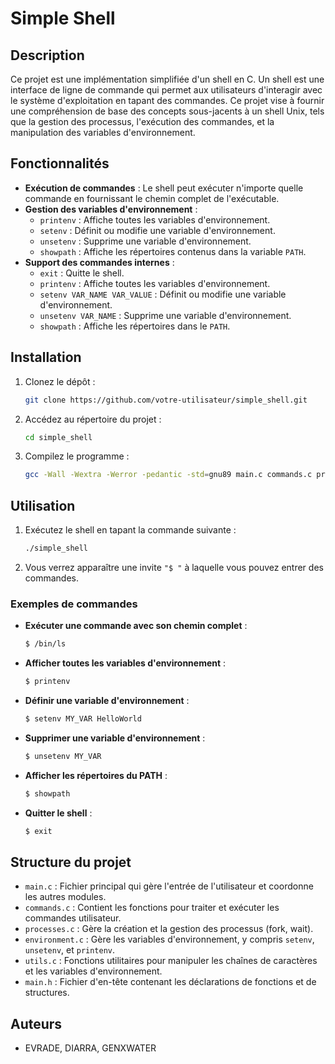 # Simple Shell

## Description

Ce projet est une implémentation simplifiée d'un shell en C. Un shell est une interface de ligne de commande qui permet aux utilisateurs d'interagir avec le système d'exploitation en tapant des commandes. Ce projet vise à fournir une compréhension de base des concepts sous-jacents à un shell Unix, tels que la gestion des processus, l'exécution des commandes, et la manipulation des variables d'environnement.

## Fonctionnalités

- **Exécution de commandes** : Le shell peut exécuter n'importe quelle commande en fournissant le chemin complet de l'exécutable.
- **Gestion des variables d'environnement** :
  - `printenv` : Affiche toutes les variables d'environnement.
  - `setenv` : Définit ou modifie une variable d'environnement.
  - `unsetenv` : Supprime une variable d'environnement.
  - `showpath` : Affiche les répertoires contenus dans la variable `PATH`.
- **Support des commandes internes** :
  - `exit` : Quitte le shell.
  - `printenv` : Affiche toutes les variables d'environnement.
  - `setenv VAR_NAME VAR_VALUE` : Définit ou modifie une variable d'environnement.
  - `unsetenv VAR_NAME` : Supprime une variable d'environnement.
  - `showpath` : Affiche les répertoires dans le `PATH`.

## Installation

1. Clonez le dépôt :

   ```bash
   git clone https://github.com/votre-utilisateur/simple_shell.git
   ```

2. Accédez au répertoire du projet :

   ```bash
   cd simple_shell
   ```

3. Compilez le programme :

   ```bash
   gcc -Wall -Wextra -Werror -pedantic -std=gnu89 main.c commands.c processes.c environment.c utils.c -o simple_shell
   ```

## Utilisation

1. Exécutez le shell en tapant la commande suivante :

   ```bash
   ./simple_shell
   ```

2. Vous verrez apparaître une invite `"$ "` à laquelle vous pouvez entrer des commandes.

### Exemples de commandes

- **Exécuter une commande avec son chemin complet** :

  ```bash
  $ /bin/ls
  ```

- **Afficher toutes les variables d'environnement** :

  ```bash
  $ printenv
  ```

- **Définir une variable d'environnement** :

  ```bash
  $ setenv MY_VAR HelloWorld
  ```

- **Supprimer une variable d'environnement** :

  ```bash
  $ unsetenv MY_VAR
  ```

- **Afficher les répertoires du PATH** :

  ```bash
  $ showpath
  ```

- **Quitter le shell** :

  ```bash
  $ exit
  ```

## Structure du projet

- `main.c` : Fichier principal qui gère l'entrée de l'utilisateur et coordonne les autres modules.
- `commands.c` : Contient les fonctions pour traiter et exécuter les commandes utilisateur.
- `processes.c` : Gère la création et la gestion des processus (fork, wait).
- `environment.c` : Gère les variables d'environnement, y compris `setenv`, `unsetenv`, et `printenv`.
- `utils.c` : Fonctions utilitaires pour manipuler les chaînes de caractères et les variables d'environnement.
- `main.h` : Fichier d'en-tête contenant les déclarations de fonctions et de structures.


## Auteurs

- EVRADE, DIARRA, GENXWATER
